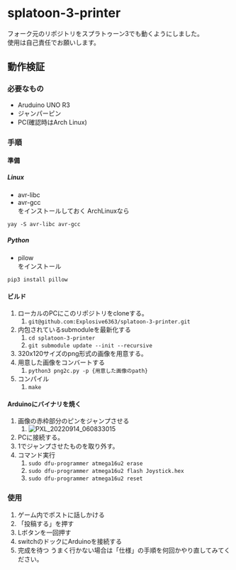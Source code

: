# splatoon-3-printer
フォーク元のリポジトリをスプラトゥーン3でも動くようにしました。  
使用は自己責任でお願いします。

## 動作検証
### 必要なもの
- Aruduino UNO R3
- ジャンパーピン
- PC(確認時はArch Linux)

### 手順
#### 準備
##### Linux
- avr-libc
- avr-gcc  
をインストールしておく
ArchLinuxなら
```angular2html
yay -S avr-libc avr-gcc
```

##### Python
- pilow  
をインストール
```angular2html
pip3 install pillow
```
#### ビルド
1. ローカルのPCにこのリポジトリをcloneする。
   1. `git@github.com:Explosive6363/splatoon-3-printer.git`
2. 内包されているsubmoduleを最新化する
   1. `cd splatoon-3-printer`
   2. `git submodule update --init --recursive`
3. 320x120サイズのpng形式の画像を用意する。
4. 用意した画像をコンバートする
   1. `python3 png2c.py -p {用意した画像のpath}`
5. コンパイル
   1. `make`

#### Arduinoにバイナリを焼く
1. 画像の赤枠部分のピンをジャンプさせる
   1. ![PXL_20220914_060833015](https://user-images.githubusercontent.com/49982049/190075709-5ea909af-ed3d-4481-ba22-b3b421440ecd.jpg)
2. PCに接続する。
3. 1でジャンプさせたものを取り外す。
4. コマンド実行
   1. `sudo dfu-programmer atmega16u2 erase`
   2. `sudo dfu-programmer atmega16u2 flash Joystick.hex `
   3. `sudo dfu-programmer atmega16u2 reset`

### 使用
1. ゲーム内でポストに話しかける
2. 「投稿する」を押す
3. Lボタンを一回押す
4. switchのドックにArduinoを接続する
5. 完成を待つ
うまく行かない場合は「仕様」の手順を何回かやり直してみてください。
